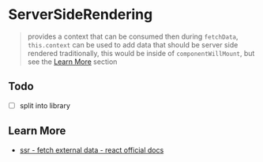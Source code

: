 # ServerSideRendering

> provides a context that can be consumed
> then during `fetchData`, `this.context` can be used to add data that should be server side rendered
> traditionally, this would be inside of `componentWillMount`, but see the [Learn More](#Learn-More) section

## Todo
- [ ] split into library

## Learn More
- [ssr - fetch external data - react official docs](https://reactjs.org/blog/2018/03/27/update-on-async-rendering.html#fetching-external-data)
